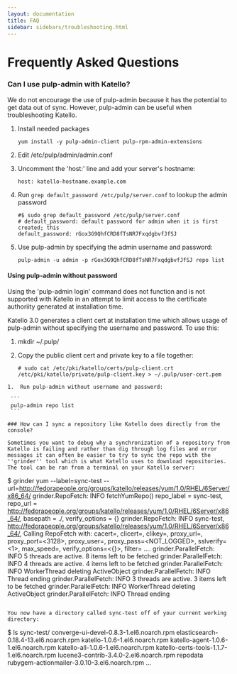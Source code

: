 ```yaml
---
layout: documentation
title: FAQ
sidebar: sidebars/troubleshooting.html
---
```


# Frequently Asked Questions

### Can I use pulp-admin with Katello?

We do not encourage the use of pulp-admin because it has the potential to get data out of sync. However, pulp-admin can be useful when troubleshooting Katello.

1.  Install needed packages

    ```
    yum install -y pulp-admin-client pulp-rpm-admin-extensions
    ```
1.  Edit /etc/pulp/admin/admin.conf
1.  Uncomment the 'host:' line and add your server's hostname: 

    ```
    host: katello-hostname.example.com
    ```
1.  Run `grep default_password /etc/pulp/server.conf` to lookup the admin password

    ```
    #$ sudo grep default_password /etc/pulp/server.conf
    # default_password: default password for admin when it is first created; this
    default_password: rGox3G9QhfCRD8fTsNR7FxqdgbvfJfSJ
    ```
1.  Use pulp-admin by specifying the admin username and password:

    ```
    pulp-admin -u admin -p rGox3G9QhfCRD8fTsNR7FxqdgbvfJfSJ repo list
    ```

#### Using pulp-admin without password #####

Using the 'pulp-admin login' command does not function and is not supported with Katello in an attempt to limit access to the certificate authoriity generated at installation time.

Katello 3.0 generates a client cert at installation time which allows usage of pulp-admin without specifying the username and password.  To use this:

1.  mkdir ~/.pulp/
1.  Copy the public client cert and private key to a file together:

    ```
    # sudo cat /etc/pki/katello/certs/pulp-client.crt /etc/pki/katello/private/pulp-client.key > ~/.pulp/user-cert.pem
   ```
1.  Run pulp-admin without username and password:

    ```
    pulp-admin repo list
    ```

### How can I sync a repository like Katello does directly from the console?

Sometimes you want to debug why a synchronization of a repository from Katello is failing and rather than dig through log files and error messages it can often be easier to try to sync the repo with the ''grinder'' tool which is what Katello uses to download repositories.  The tool can be ran from a terminal on your Katello server:

```
$ grinder yum --label=sync-test --url=http://fedorapeople.org/groups/katello/releases/yum/1.0/RHEL/6Server/x86_64/
grinder.RepoFetch: INFO     fetchYumRepo() repo_label = sync-test, repo_url = 
http://fedorapeople.org/groups/katello/releases/yum/1.0/RHEL/6Server/x86_64/, basepath = ./, verify_options = {}
grinder.RepoFetch: INFO     sync-test, http://fedorapeople.org/groups/katello/releases/yum/1.0/RHEL/6Server/x86_64/, 
Calling RepoFetch with: cacert=<None>, clicert=<None>, clikey=<None>, proxy_url=<None>, proxy_port=<3128>, proxy_user=<None>, 
proxy_pass=<NOT_LOGGED>, sslverify=<1>, max_speed=<None>, verify_options=<{}>, filter=<None>
....
grinder.ParallelFetch: INFO     5 threads are active. 8 items left to be fetched
grinder.ParallelFetch: INFO     4 threads are active. 4 items left to be fetched
grinder.ParallelFetch: INFO     WorkerThread deleting ActiveObject
grinder.ParallelFetch: INFO     Thread ending
grinder.ParallelFetch: INFO     3 threads are active. 3 items left to be fetched
grinder.ParallelFetch: INFO     WorkerThread deleting ActiveObject
grinder.ParallelFetch: INFO     Thread ending
```

You now have a directory called sync-test off of your current working directory:

```
$ ls sync-test/
converge-ui-devel-0.8.3-1.el6.noarch.rpm
elasticsearch-0.18.4-13.el6.noarch.rpm
katello-1.0.6-1.el6.noarch.rpm
katello-agent-1.0.6-1.el6.noarch.rpm
katello-all-1.0.6-1.el6.noarch.rpm
katello-certs-tools-1.1.7-1.el6.noarch.rpm
lucene3-contrib-3.4.0-2.el6.noarch.rpm
repodata
rubygem-actionmailer-3.0.10-3.el6.noarch.rpm
...

```
